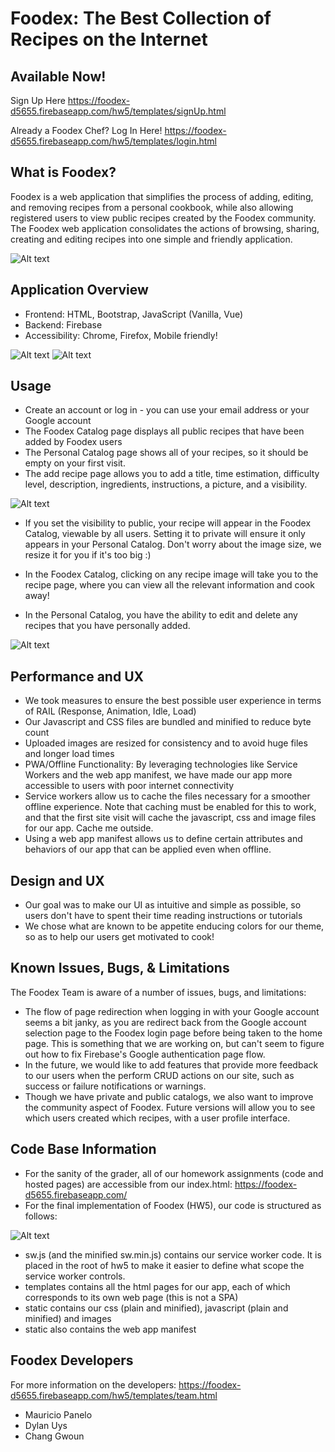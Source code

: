 # Foodex: The Best Collection of Recipes on the Internet

## Available Now!
Sign Up Here
https://foodex-d5655.firebaseapp.com/hw5/templates/signUp.html

Already a Foodex Chef? Log In Here!
https://foodex-d5655.firebaseapp.com/hw5/templates/login.html

## What is Foodex?
Foodex is a web application that simplifies the process of adding, editing, and removing recipes from a personal cookbook, while also allowing registered users to view public recipes created by the Foodex community. The Foodex web application consolidates the actions of browsing, sharing, creating and editing recipes into one simple and friendly application.

![Alt text](./public/hw5/static/img/screenshots/foodex-demo.gif "Demo") 


## Application Overview
 * Frontend: HTML, Bootstrap, JavaScript (Vanilla, Vue)
 * Backend: Firebase
 * Accessibility: Chrome, Firefox, Mobile friendly!

![Alt text](./public/hw5/static/img/screenshots/foodex-main.png "Main") ![Alt text](./public/hw5/static/img/screenshots/foodex-mobile.png "Mobile")


## Usage
 * Create an account or log in - you can use your email address or your Google account
 * The Foodex Catalog page displays all public recipes that have been added by Foodex users
 * The Personal Catalog page shows all of your recipes, so it should be empty on your first visit.
 * The add recipe page allows you to add a title, time estimation, difficulty level, description, ingredients, instructions, a picture, and a visibility. 

![Alt text](./public/hw5/static/img/screenshots/create-gif.gif "Demo")

 * If you set the visibility to public, your recipe will appear in the Foodex Catalog, viewable by all users. Setting it to private will ensure it only appears in your Personal Catalog. Don't worry about the image size, we resize it for you if it's too big :)

 * In the Foodex Catalog, clicking on any recipe image will take you to the recipe page, where you can view all the relevant information and cook away!
 * In the Personal Catalog, you have the ability to edit and delete any recipes that you have personally added.

![Alt text](./public/hw5/static/img/screenshots/edit-gif.gif "Demo")





## Performance and UX
 * We took measures to ensure the best possible user experience in terms of RAIL (Response, Animation, Idle, Load)
 * Our Javascript and CSS files are bundled and minified to reduce byte count
 * Uploaded images are resized for consistency and to avoid huge files and longer load times
 * PWA/Offline Functionality: By leveraging technologies like Service Workers and the web app manifest, we have made our app more accessible to users with poor internet connectivity
 * Service workers allow us to cache the files necessary for a smoother offline experience. Note that caching must be enabled for this to work, and that the first site visit will cache the javascript, css and image files for our app. Cache me outside.
 * Using a web app manifest allows us to define certain attributes and behaviors of our app that can be applied even when offline.


## Design and UX
 * Our goal was to make our UI as intuitive and simple as possible, so users don't have to spent their time reading instructions or tutorials 
 * We chose what are known to be appetite enducing colors for our theme, so as to help our users get motivated to cook!
 

## Known Issues, Bugs, & Limitations
The Foodex Team is aware of a number of issues, bugs, and limitations:
 * The flow of page redirection when logging in with your Google account seems a bit janky, as you are redirect back from the Google account selection page to the Foodex login page before being taken to the home page. This is something that we are working on, but can't seem to figure out how to fix Firebase's Google authentication page flow.
 * In the future, we would like to add features that provide more feedback to our users when the perform CRUD actions on our site, such as success or failure notifications or warnings.
 * Though we have private and public catalogs, we also want to improve the community aspect of Foodex. Future versions will allow you to see which users created which recipes, with a user profile interface. 

## Code Base Information
 * For the sanity of the grader, all of our homework assignments (code and hosted pages) are accessible from our index.html: https://foodex-d5655.firebaseapp.com/
 * For the final implementation of Foodex (HW5), our code is structured as follows:
 
 ![Alt text](./public/hw5/static/img/screenshots/tree.png "Tree")
 * sw.js (and the minified sw.min.js) contains our service worker code. It is placed in the root of hw5 to make it easier to define what scope the service worker controls.
 * templates contains all the html pages for our app, each of which corresponds to its own web page (this is not a SPA)
 * static contains our css (plain and minified), javascript (plain and minified) and images
 * static also contains the web app manifest

 
## Foodex Developers
For more information on the developers: https://foodex-d5655.firebaseapp.com/hw5/templates/team.html
  * Mauricio Panelo  
  * Dylan Uys  
  * Chang Gwoun  

